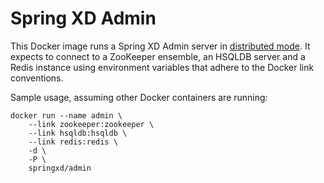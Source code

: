 # Spring XD Admin
This Docker image runs a Spring XD Admin server in [distributed mode](http://docs.spring.io/spring-xd/docs/1.0.0.BUILD-SNAPSHOT/reference/html/#running-distributed-mode). It expects
to connect to a ZooKeeper ensemble, an HSQLDB server and a Redis instance using
environment variables that adhere to the Docker link conventions.


Sample usage, assuming other Docker containers are running:

	docker run --name admin \
	    --link zookeeper:zookeeper \
	    --link hsqldb:hsqldb \
	    --link redis:redis \
	    -d \
	    -P \
	    springxd/admin